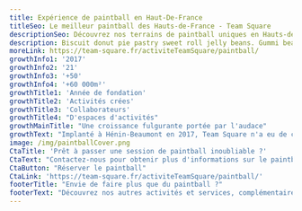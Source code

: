 ```yaml
---
title: Expérience de paintball en Haut-De-France
titleSeo: Le meilleur paintball des Hauts-de-France - Team Square
descriptionSeo: Découvrez nos terrains de paintball uniques en Hauts-de-France. Idéal pour les groupes, les familles et le teambuilding. Réservez votre expérience dès aujourd'hui !
description: Biscuit donut pie pastry sweet roll jelly beans. Gummi bears muffin pie cheesecake chupa chups jelly-o. Chocolate cake candy canes marzipan biscuit bonbon cheesecake. Gingerbread sweet roll gummies carrot cake icing dragée oat
moreLink: https://team-square.fr/activiteTeamSquare/paintball/
growthInfo1: '2017'
growthInfo2: '21'
growthInfo3: '+50'
growthInfo4: '+60 000m²'
growthTitle1: 'Année de fondation'
growthTitle2: 'Activités crées'
growthTitle3: 'Collaborateurs'
growthTitle4: "D'espaces d'activités"
growthMainTitle: "Une croissance fulgurante portée par l'audace"
growthText: "Implanté à Hénin-Beaumont en 2017, Team Square n'a eu de cesse d'enrichir son offre pour répondre aux attentes toujours renouvelées de sa clientèle."
image: /img/paintballCover.png
CtaTitle: 'Prêt à passer une session de paintball inoubliable ?'
CtaText: "Contactez-nous pour obtenir plus d'informations sur le paintball à Team Square Hénin-Beaumont."
CtaButton: "Réserver le paintball"
CtaLink: 'https://team-square.fr/activiteTeamSquare/paintball/'
footerTitle: "Envie de faire plus que du paintball ?"
footerText: "Découvrez nos autres activités et services, complémentaires au paintball. À Hénin-Beaumont dans les Hauts-de-France."
---
```



